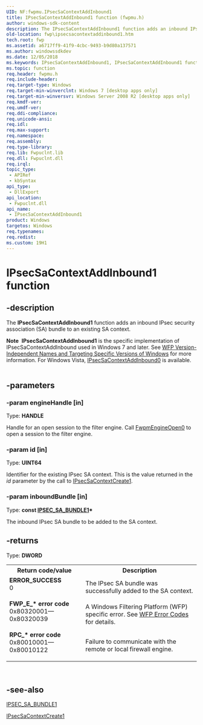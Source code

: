 ```yaml
---
UID: NF:fwpmu.IPsecSaContextAddInbound1
title: IPsecSaContextAddInbound1 function (fwpmu.h)
author: windows-sdk-content
description: The IPsecSaContextAddInbound1 function adds an inbound IPsec security association (SA) bundle to an existing SA context.Note  IPsecSaContextAddInbound1 is the specific implementation of IPsecSaContextAddInbound used in Windows 7 and later.
old-location: fwp\ipsecsacontextaddinbound1.htm
tech.root: fwp
ms.assetid: a6717ff9-41f9-4cbc-9493-b9d80a137571
ms.author: windowssdkdev
ms.date: 12/05/2018
ms.keywords: IPsecSaContextAddInbound1, IPsecSaContextAddInbound1 function [Filtering], fwp.ipsecsacontextaddinbound1, fwpmu/IPsecSaContextAddInbound1
ms.topic: function
req.header: fwpmu.h
req.include-header: 
req.target-type: Windows
req.target-min-winverclnt: Windows 7 [desktop apps only]
req.target-min-winversvr: Windows Server 2008 R2 [desktop apps only]
req.kmdf-ver: 
req.umdf-ver: 
req.ddi-compliance: 
req.unicode-ansi: 
req.idl: 
req.max-support: 
req.namespace: 
req.assembly: 
req.type-library: 
req.lib: Fwpuclnt.lib
req.dll: Fwpuclnt.dll
req.irql: 
topic_type:
 - APIRef
 - kbSyntax
api_type:
 - DllExport
api_location:
 - Fwpuclnt.dll
api_name:
 - IPsecSaContextAddInbound1
product: Windows
targetos: Windows
req.typenames: 
req.redist: 
ms.custom: 19H1
---
```


# IPsecSaContextAddInbound1 function


## -description


The <b>IPsecSaContextAddInbound1</b> function adds an inbound IPsec security association (SA) bundle to an existing SA context.
<div class="alert"><b>Note</b>  <b>IPsecSaContextAddInbound1</b> is the specific implementation of IPsecSaContextAddInbound used in Windows 7 and later. See <a href="https://msdn.microsoft.com/FBDF53E5-F7DE-4DEB-AC18-6D2BB59FE670">WFP Version-Independent Names and Targeting Specific Versions of Windows</a> for more information. For Windows Vista, <a href="https://msdn.microsoft.com/e0798bcb-847d-481e-b9f0-b18c0bbad22c">IPsecSaContextAddInbound0</a> is available.</div><div> </div>

## -parameters




### -param engineHandle [in]

Type: <b>HANDLE</b>

Handle for an open session to the filter engine. Call <a href="https://msdn.microsoft.com/5165f219-f3e0-4e84-915b-75912aab02b7">FwpmEngineOpen0</a> to open a session to the filter engine.


### -param id [in]

Type: <b>UINT64</b>

Identifier for the existing IPsec SA context. This is the value returned in the <i>id</i> parameter by the call to  <a href="https://msdn.microsoft.com/b0eab185-fae2-4133-b3f2-22d609cb94d1">IPsecSaContextCreate1</a>.


### -param inboundBundle [in]

Type: <b>const <a href="https://msdn.microsoft.com/491f43ca-07ce-460f-8c20-e5eb0f7bcac4">IPSEC_SA_BUNDLE1</a>*</b>

The inbound IPsec SA bundle to be added to the SA context.


## -returns



Type: <b>DWORD</b>

<table>
<tr>
<th>Return code/value</th>
<th>Description</th>
</tr>
<tr>
<td width="40%">
<dl>
<dt><b>ERROR_SUCCESS</b></dt>
<dt>0</dt>
</dl>
</td>
<td width="60%">
The IPsec SA bundle was successfully added to the SA context.

</td>
</tr>
<tr>
<td width="40%">
<dl>
<dt><b>FWP_E_* error code</b></dt>
<dt>0x80320001—0x80320039</dt>
</dl>
</td>
<td width="60%">
A Windows Filtering Platform (WFP) specific error. See <a href="https://msdn.microsoft.com/11f3085a-f044-4a78-b47a-59b9086562bf">WFP Error Codes</a> for details.

</td>
</tr>
<tr>
<td width="40%">
<dl>
<dt><b>RPC_* error code</b></dt>
<dt>0x80010001—0x80010122</dt>
</dl>
</td>
<td width="60%">
Failure to communicate with the remote or local firewall engine.

</td>
</tr>
</table>
 




## -see-also




<a href="https://msdn.microsoft.com/491f43ca-07ce-460f-8c20-e5eb0f7bcac4">IPSEC_SA_BUNDLE1</a>



<a href="https://msdn.microsoft.com/b0eab185-fae2-4133-b3f2-22d609cb94d1">IPsecSaContextCreate1</a>
 

 

